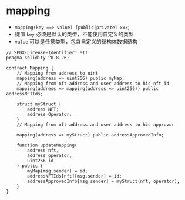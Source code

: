 # mapping
- `mapping(key ==> value) [public|private] xxx`;
- 键值 `key` 必须是默认的类型，不能使用自定义的类型
- `value` 可以是任意类型，包含自定义的结构体数据结构
```solidity
// SPDX-License-Identifier: MIT
pragma solidity ^0.8.26;

contract Mapping {
    // Mapping from address to uint
    mapping(address => uint256) public myMap;
    // Mapping from nft address and user address to his nft id
    mapping(address => mapping(address => uint256)) public addressNFTIds;

    struct myStruct {
        address NFT;
        address Operator;
    }
    // Mapping from nft address and user address to his approvor

    mapping(address => myStruct) public addressApprovedInfo;

    function updateMapping(
        address nft,
        address operator,
        uint256 id
    ) public {
        myMap[msg.sender] = id;
        addressNFTIds[nft][msg.sender] = id;
        addressApprovedInfo[msg.sender] = myStruct(nft, operator);
    }
}
```
